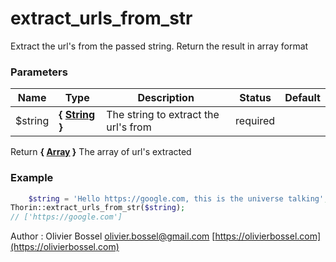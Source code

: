 # extract_urls_from_str

Extract the url's from the passed string. Return the result in array format



### Parameters
Name  |  Type  |  Description  |  Status  |  Default
------------  |  ------------  |  ------------  |  ------------  |  ------------
$string  |  **{ [String](http://php.net/manual/en/language.types.string.php) }**  |  The string to extract the url's from  |  required  |

Return **{ [Array](http://php.net/manual/en/language.types.array.php) }** The array of url's extracted

### Example
```php
	$string = 'Hello https://google.com, this is the universe talking';
Thorin::extract_urls_from_str($string);
// ['https://google.com']
```
Author : Olivier Bossel [olivier.bossel@gmail.com](mailto:olivier.bossel@gmail.com) [https://olivierbossel.com](https://olivierbossel.com)
